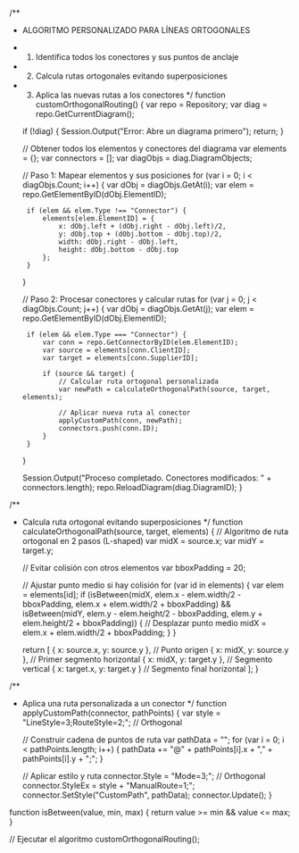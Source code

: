 
/**
 * ALGORITMO PERSONALIZADO PARA LÍNEAS ORTOGONALES
 * 1. Identifica todos los conectores y sus puntos de anclaje
 * 2. Calcula rutas ortogonales evitando superposiciones
 * 3. Aplica las nuevas rutas a los conectores
 */
function customOrthogonalRouting() {
    var repo = Repository;
    var diag = repo.GetCurrentDiagram();
    
    if (!diag) {
        Session.Output("Error: Abre un diagrama primero");
        return;
    }

    // Obtener todos los elementos y conectores del diagrama
    var elements = {};
    var connectors = [];
    var diagObjs = diag.DiagramObjects;
    
    // Paso 1: Mapear elementos y sus posiciones
    for (var i = 0; i < diagObjs.Count; i++) {
        var dObj = diagObjs.GetAt(i);
        var elem = repo.GetElementByID(dObj.ElementID);
        
        if (elem && elem.Type !== "Connector") {
            elements[elem.ElementID] = {
                x: dObj.left + (dObj.right - dObj.left)/2,
                y: dObj.top + (dObj.bottom - dObj.top)/2,
                width: dObj.right - dObj.left,
                height: dObj.bottom - dObj.top
            };
        }
    }

    // Paso 2: Procesar conectores y calcular rutas
    for (var j = 0; j < diagObjs.Count; j++) {
        var dObj = diagObjs.GetAt(j);
        var elem = repo.GetElementByID(dObj.ElementID);
        
        if (elem && elem.Type === "Connector") {
            var conn = repo.GetConnectorByID(elem.ElementID);
            var source = elements[conn.ClientID];
            var target = elements[conn.SupplierID];
            
            if (source && target) {
                // Calcular ruta ortogonal personalizada
                var newPath = calculateOrthogonalPath(source, target, elements);
                
                // Aplicar nueva ruta al conector
                applyCustomPath(conn, newPath);
                connectors.push(conn.ID);
            }
        }
    }

    Session.Output("Proceso completado. Conectores modificados: " + connectors.length);
    repo.ReloadDiagram(diag.DiagramID);
}

/**
 * Calcula ruta ortogonal evitando superposiciones
 */
function calculateOrthogonalPath(source, target, elements) {
    // Algoritmo de ruta ortogonal en 2 pasos (L-shaped)
    var midX = source.x;
    var midY = target.y;
    
    // Evitar colisión con otros elementos
    var bboxPadding = 20;
    
    // Ajustar punto medio si hay colisión
    for (var id in elements) {
        var elem = elements[id];
        if (isBetween(midX, elem.x - elem.width/2 - bboxPadding, elem.x + elem.width/2 + bboxPadding) &&
            isBetween(midY, elem.y - elem.height/2 - bboxPadding, elem.y + elem.height/2 + bboxPadding)) {
            // Desplazar punto medio
            midX = elem.x + elem.width/2 + bboxPadding;
        }
    }
    
    return [
        { x: source.x, y: source.y },   // Punto origen
        { x: midX, y: source.y },       // Primer segmento horizontal
        { x: midX, y: target.y },       // Segmento vertical
        { x: target.x, y: target.y }    // Segmento final horizontal
    ];
}

/**
 * Aplica una ruta personalizada a un conector
 */
function applyCustomPath(connector, pathPoints) {
    var style = "LineStyle=3;RouteStyle=2;";  // Orthogonal
    
    // Construir cadena de puntos de ruta
    var pathData = "";
    for (var i = 0; i < pathPoints.length; i++) {
        pathData += "@" + pathPoints[i].x + "," + pathPoints[i].y + ";";
    }
    
    // Aplicar estilo y ruta
    connector.Style = "Mode=3;";  // Orthogonal
    connector.StyleEx = style + "ManualRoute=1;";
    connector.SetStyle("CustomPath", pathData);
    connector.Update();
}

function isBetween(value, min, max) {
    return value >= min && value <= max;
}

// Ejecutar el algoritmo
customOrthogonalRouting();




